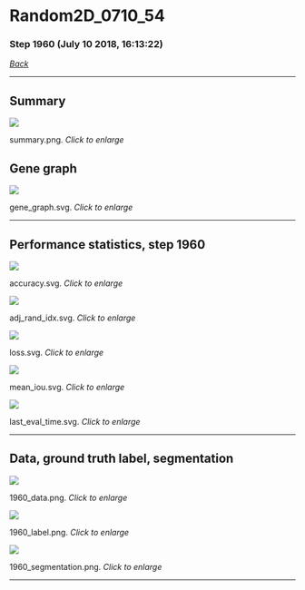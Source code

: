 # Random2D_0710_54

### Step 1960 (July 10 2018, 16:13:22)

[_Back_](..)

---

## Summary

<div class="images"><a href="media/summary.png"><img  src="media/summary.png" align="center"></a><p>summary.png. <i>Click to enlarge</i></p></div>

## Gene graph

<div class="images"><a href="media/gene_graph.svg"><img  src="media/gene_graph.svg" align="center"></a><p>gene_graph.svg. <i>Click to enlarge</i></p></div>

---

## Performance statistics, step 1960

<div class="images"><a href="media/accuracy.svg"><img class="mini" src="media/accuracy.svg" align="center"></a><p>accuracy.svg. <i>Click to enlarge</i></p></div>
<div class="images"><a href="media/adj_rand_idx.svg"><img class="mini" src="media/adj_rand_idx.svg" align="center"></a><p>adj_rand_idx.svg. <i>Click to enlarge</i></p></div>
<div class="images"><a href="media/loss.svg"><img class="mini" src="media/loss.svg" align="center"></a><p>loss.svg. <i>Click to enlarge</i></p></div>
<div class="images"><a href="media/mean_iou.svg"><img class="mini" src="media/mean_iou.svg" align="center"></a><p>mean_iou.svg. <i>Click to enlarge</i></p></div>
<div class="images"><a href="media/last_eval_time.svg"><img class="mini" src="media/last_eval_time.svg" align="center"></a><p>last_eval_time.svg. <i>Click to enlarge</i></p></div>

---

## Data, ground truth label, segmentation

<div class="images"><a href="media/1960_data.png"><img class="mini" src="media/1960_data.png" align="center"></a><p>1960_data.png. <i>Click to enlarge</i></p></div>
<div class="images"><a href="media/1960_label.png"><img class="mini" src="media/1960_label.png" align="center"></a><p>1960_label.png. <i>Click to enlarge</i></p></div>
<div class="images"><a href="media/1960_segmentation.png"><img class="mini" src="media/1960_segmentation.png" align="center"></a><p>1960_segmentation.png. <i>Click to enlarge</i></p></div>

---


